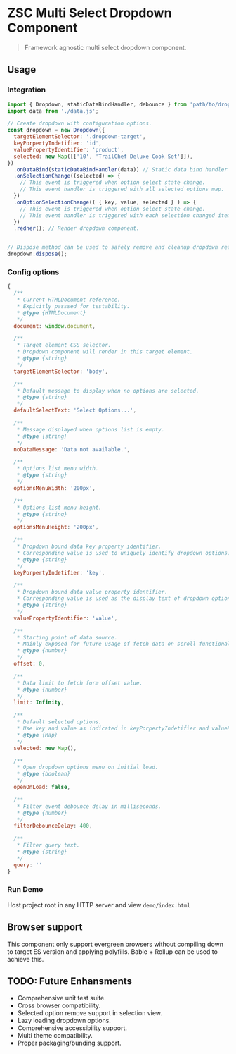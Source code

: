 # ZSC Multi Select Dropdown Component
> Framework agnostic multi select dropdown component.

## Usage

### Integration

```js
import { Dropdown, staticDataBindHandler, debounce } from 'path/to/dropdown';
import data from './data.js';

// Create dropdown with configuration options.
const dropdown = new Dropdown({
  targetElementSelector: '.dropdown-target',
  keyPorpertyIndetifier: 'id',
  valuePropertyIdentifier: 'product',
  selected: new Map([['10', 'TrailChef Deluxe Cook Set']]),
})
  .onDataBind(staticDataBindHandler(data)) // Static data bind handler can be used to directly bind static data sources.
  .onSelectionChange((selected) => {
    // This event is triggered when option select state change.
    // This event handler is triggered with all selected options map.
  })
  .onOptionSelectionChange(( { key, value, selected } ) => {
    // This event is triggered when option select state change.
    // This event handler is triggered with each selection changed items state.
  })
  .redner(); // Render dropdown component.


// Dispose method can be used to safely remove and cleanup dropdown reference.
dropdown.dispose();
```

### Config options

```js
{
  /**
   * Current HTMLDocument reference.
   * Expicitly passsed for testability.
   * @type {HTMLDocument}
   */
  document: window.document,

  /**
   * Target element CSS selector.
   * Dropdown component will render in this target element.
   * @type {string}
   */
  targetElementSelector: 'body',

  /**
   * Default message to display when no options are selected.
   * @type {string}
   */
  defaultSelectText: 'Select Options...',

  /**
   * Message displayed when options list is empty.
   * @type {string}
   */
  noDataMessage: 'Data not available.',

  /**
   * Options list menu width.
   * @type {string}
   */
  optionsMenuWidth: '200px',

  /**
   * Options list menu height.
   * @type {string}
   */
  optionsMenuHeight: '200px',

  /**
   * Dropdown bound data key property identifier.
   * Corresponding value is used to uniquely identify dropdown options.
   * @type {string}
   */
  keyPorpertyIndetifier: 'key',

  /**
   * Dropdown bound data value property identifier.
   * Corresponding value is used as the display text of dropdown options.
   * @type {string}
   */
  valuePropertyIdentifier: 'value',

  /**
   * Starting point of data source.
   * Mainly exposed for future usage of fetch data on scroll functionality.
   * @type {number}
   */
  offset: 0,

  /**
   * Data limit to fetch form offset value.
   * @type {number}
   */
  limit: Infinity,

  /**
   * Default selected options.
   * Use key and value as indicated in keyPorpertyIndetifier and valuePropertyIdentifier properties.
   * @type {Map}
   */
  selected: new Map(),

  /**
   * Open dropdown options menu on initial load.
   * @type {boolean}
   */
  openOnLoad: false,

  /**
   * Filter event debounce delay in milliseconds.
   * @type {number}
   */
  filterDebounceDelay: 400,

  /**
   * Filter query text.
   * @type {string}
   */
  query: ''
}
```

### Run Demo

Host project root in any HTTP server and view `demo/index.html`

## Browser support

This component only support evergreen browsers without compiling down to target ES version and applying polyfills.
Bable + Rollup can be used to achieve this.

## TODO: Future Enhansments
- Comprehensive unit test suite.
- Cross browser compatibility.
- Selected option remove support in selection view.
- Lazy loading dropdown options.
- Comprehensive accessibility support.
- Multi theme compatibility.
- Proper packaging/bunding support.
